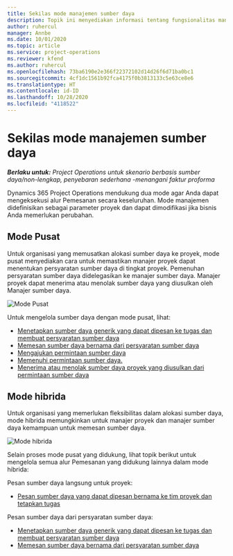 ```yaml
---
title: Sekilas mode manajemen sumber daya
description: Topik ini menyediakan informasi tentang fungsionalitas manajemen sumber daya di Dynamics 365 Project operations.
author: ruhercul
manager: Annbe
ms.date: 10/01/2020
ms.topic: article
ms.service: project-operations
ms.reviewer: kfend
ms.author: ruhercul
ms.openlocfilehash: 73ba6190e2e366f22372102d14d26f6d71ba0bc1
ms.sourcegitcommit: 4cf1dc1561b92fca4175f0b3813133c5e63ce8e6
ms.translationtype: HT
ms.contentlocale: id-ID
ms.lasthandoff: 10/28/2020
ms.locfileid: "4118522"
---
```

# <a name="resource-management-modes-overview"></a>Sekilas mode manajemen sumber daya

_**Berlaku untuk:** Project Operations untuk skenario berbasis sumber daya/non-lengkap, penyebaran sederhana -menangani faktur proforma_


Dynamics 365 Project Operations mendukung dua mode agar Anda dapat mengeksekusi alur Pemesanan secara keseluruhan. Mode manajemen didefinisikan sebagai parameter proyek dan dapat dimodifikasi jika bisnis Anda memerlukan perubahan.    

## <a name="central-mode"></a>Mode Pusat
Untuk organisasi yang memusatkan alokasi sumber daya ke proyek, mode pusat menyediakan cara untuk memastikan manajer proyek dapat menentukan persyaratan sumber daya di tingkat proyek. Pemenuhan persyaratan sumber daya didelegasikan ke manajer sumber daya. Manajer proyek dapat menerima atau menolak sumber daya yang diusulkan oleh Manajer sumber daya.

![Mode Pusat](./media/resource-management-central.png)

Untuk mengelola sumber daya dengan mode pusat, lihat:

- [Menetapkan sumber daya generik yang dapat dipesan ke tugas dan membuat persyaratan sumber daya](https://docs.microsoft.com/dynamics365/project-service/assign-generic-bookable-resource)
- [Memesan sumber daya bernama dari persyaratan sumber daya](https://docs.microsoft.com/dynamics365/project-service/book-named-resource)
- [Mengajukan permintaan sumber daya](https://docs.microsoft.com/dynamics365/project-service/submit-resource-request)
- [Memenuhi permintaan sumber daya.](https://docs.microsoft.com/dynamics365/project-service/resource-management-fulfill-requests)
- [Menerima atau menolak sumber daya proyek yang diusulkan dari permintaan sumber daya](https://docs.microsoft.com/dynamics365/project-service/accept-reject-proposed-resource)

## <a name="hybrid-mode"></a>Mode hibrida
Untuk organisasi yang memerlukan fleksibilitas dalam alokasi sumber daya, mode hibrida memungkinkan untuk manajer proyek dan manajer sumber daya kemampuan untuk memesan sumber daya.

![Mode hibrida](./media/resource-management-hybrid.png)

Selain proses mode pusat yang didukung, lihat topik berikut untuk mengelola semua alur Pemesanan yang didukung lainnya dalam mode hibrida:

Pesan sumber daya langsung untuk proyek:
- [Pesan sumber daya yang dapat dipesan bernama ke tim proyek dan tetapkan tugas](https://docs.microsoft.com/dynamics365/project-service/assign-named-bookable-resource)

Pesan sumber daya dari persyaratan sumber daya:
- [Menetapkan sumber daya generik yang dapat dipesan ke tugas dan membuat persyaratan sumber daya](https://docs.microsoft.com/dynamics365/project-service/assign-generic-bookable-resource)
- [Memesan sumber daya bernama dari persyaratan sumber daya](https://docs.microsoft.com/dynamics365/project-service/book-named-resource)

